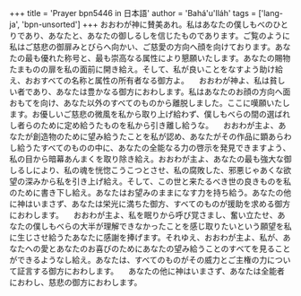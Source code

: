 +++
title = 'Prayer bpn5446 in 日本語'
author = 'Bahá'u'lláh'
tags = ['lang-ja', 'bpn-unsorted']
+++
おおわが神に賛美あれ。私はあなたの僕しもべのひとりであり、あなたと、あなたの御しるしを信じたものであります。ご覧のように私はご慈悲の御扉みとびらへ向かい、ご慈愛の方向へ顔を向けております。あなたの最も優れた称号と、最も崇高なる属性により懇願いたします。あなたの賜物たまものの扉を私の面前に開き給え。そして、私が良いことをなすよう助け給え、おおすべての名称と属性の所有者なる御方よ。
　おおわが神よ、私は貧しい者であり、あなたは豊かなる御方におわします。私はあなたのお顔の方向へ面おもてを向け、あなた以外のすべてのものから離脱しました。ここに嘆願いたします。お優しいご慈悲の微風を私から取り上げ給わず、僕しもべらの間の選ばれし者らのために定め給うたものを私から引き離し給うな。
　おおわが主よ、あなたが創造物のために望み給うたことを私が認め、あなたがその作品に顕あらわし給うたすべてのものの中に、あなたの全能なる力の啓示を発見できますよう、私の目から暗幕あんまくを取り除き給え。おおわが主よ、あなたの最も強大な御しるしにより、私の魂を恍惚こうこつとさせ、私の腐敗した、邪悪じゃあくな欲望の深みから私を引き上げ給え。そして、この世と来たるべき世の良きものを私のために書き下し給え。あなたはお望みのままになす力を持ち給う。あなたの他に神はいまさず、あなたは栄光に満ちた御方、すべてのものが援助を求める御方におわします。
　おおわが主よ、私を眠りから呼び覚さまし、奮い立たせ、あなたの僕しもべらの大半が理解できなかったことを感じ取りたいという願望を私に生じさせ給うたあなたに感謝を捧げます。それゆえ、おおわが主よ、私が、あなたへの愛とあなたのお喜びのためにあなたの望み給うことのすべてを見ることができるようなし給え。あなたは、すべてのものがその威力とご主権の力について証言する御方におわします。
　あなたの他に神はいまさず、あなたは全能者におわし、慈悲の御方におわします。

